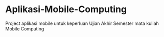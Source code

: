 # Aplikasi-Mobile-Computing
Project aplikasi mobile untuk keperluan Ujian Akhir Semester mata kuliah Mobile Computing
